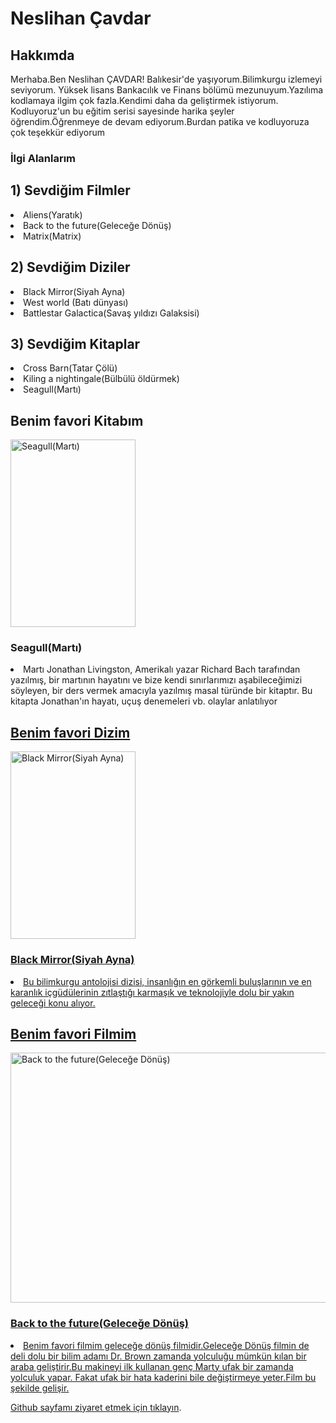 <!DOCTYPE html>
<html lang="tr">
    <head>
        <meta charset="UTF-8">
        <meta name="site" content="hakkimda">
        <title>www.Patika.dev ile HTML Ödev 1</title>
        <! -- Head bölümü -->
    </head>
    <body>
        <h1>Neslihan Çavdar</h1>
        <h2>Hakkımda</h2>
        <! -- Başlıklar -->
        <p>Merhaba.Ben Neslihan ÇAVDAR! Balıkesir'de yaşıyorum.Bilimkurgu izlemeyi seviyorum.
            Yüksek lisans Bankacılık ve Finans bölümü mezunuyum.Yazılıma kodlamaya ilgim çok fazla.Kendimi daha da geliştirmek istiyorum.
            Kodluyoruz'un bu eğitim serisi sayesinde harika şeyler öğrendim.Öğrenmeye de devam ediyorum.Burdan patika ve kodluyoruza çok teşekkür ediyorum  </p>
        <h3> İlgi Alanlarım </h3>
        <h2> 1) Sevdiğim Filmler</h2
        <ol>
            <li>Aliens(Yaratık)</li>
            <li>Back to the future(Geleceğe Dönüş)</li>
            <li>Matrix(Matrix)</li>
       <h2> 2) Sevdiğim Diziler </h2
        <ol>
           <li>Black Mirror(Siyah Ayna)</li>
            <li>West world (Batı dünyası)</li>
            <li>Battlestar Galactica(Savaş yıldızı Galaksisi)</li>
           </ol>
        <h2> 3) Sevdiğim Kitaplar </h2
        <ol>
            <li>Cross Barn(Tatar Çölü)</li>
            <li>Kiling a nightingale(Bülbülü öldürmek)</li>
            <li>Seagull(Martı)</li>
           <h2> Benim favori Kitabım </h2>
           <img src = "https://m.media-amazon.com/images/I/416DnwYeh+L._AC_SY1000_.jpg" alt = "Seagull(Martı) "width="200" height="300" >
            <h3> Seagull(Martı)</h3>
        <li>Martı Jonathan Livingston, Amerikalı yazar Richard Bach tarafından yazılmış, bir martının hayatını ve bize kendi sınırlarımızı aşabileceğimizi söyleyen, bir ders vermek amacıyla yazılmış masal türünde bir kitaptır. Bu kitapta Jonathan'ın hayatı, uçuş denemeleri vb. olaylar anlatılıyor </li>
            <a href ="https://www.bkmkitap.com/marti-jonathan-livingston-dorduncu-bolum-ilavesiyle" target="_blank">
           <h2> Benim favori Dizim </h2>
           <img src = "https://img.kitapyurdu.com/v1/getImage/fn:51059/wh:true/wi:800" alt = " Black Mirror(Siyah Ayna)"width="200" height="300" >
           <h3> Black Mirror(Siyah Ayna)</h3>
        <li> Bu bilimkurgu antolojisi dizisi, insanlığın en görkemli buluşlarının ve en karanlık içgüdülerinin zıtlaştığı karmaşık ve teknolojiyle dolu bir yakın geleceği konu alıyor.</li>
            <h2> Benim favori Filmim </h2>
            <img src = "https://www.indyturk.com/sites/default/files/styles/1368x911/public/article/main_image/2019/12/28/246201-1682617389.jpg?itok=mVk1mQH1" alt = " Back to the future(Geleceğe Dönüş)"width="700" height="400" >
            <h3> Back to the future(Geleceğe Dönüş)</h3>
        <li>
            Benim favori filmim geleceğe dönüş filmidir.Geleceğe Dönüş filmin de deli dolu bir bilim adamı Dr. Brown
            zamanda yolculuğu mümkün kılan bir araba geliştirir.Bu makineyi ilk kullanan genç Marty ufak bir zamanda yolculuk yapar.
            Fakat ufak bir hata  kaderini bile değiştirmeye yeter.Film bu şekilde gelişir.  </li>
        </ol>
        <! -- sıralı liste -->
        <p>Github sayfamı ziyaret etmek için <a href="https://github.com/Neslihan110 " target="_blank">tıklayın</a>.</p>
        <! -- link verme ve linki yeni sayfada açma -->
    </body>
</html>
        
